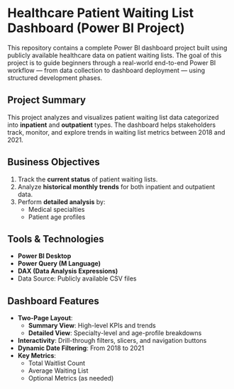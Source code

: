 # Healthcare Patient Waiting List Dashboard (Power BI Project)

This repository contains a complete Power BI dashboard project built using publicly available healthcare data on patient waiting lists. The goal of this project is to guide beginners through a real-world end-to-end Power BI workflow — from data collection to dashboard deployment — using structured development phases.

## Project Summary

This project analyzes and visualizes patient waiting list data categorized into **inpatient** and **outpatient** types. The dashboard helps stakeholders track, monitor, and explore trends in waiting list metrics between 2018 and 2021.

## Business Objectives

1. Track the **current status** of patient waiting lists.
2. Analyze **historical monthly trends** for both inpatient and outpatient data.
3. Perform **detailed analysis** by:
   - Medical specialties
   - Patient age profiles

## Tools & Technologies

- **Power BI Desktop**
- **Power Query (M Language)**
- **DAX (Data Analysis Expressions)**
- Data Source: Publicly available CSV files

## Dashboard Features

- **Two-Page Layout**:
  - **Summary View**: High-level KPIs and trends
  - **Detailed View**: Specialty-level and age-profile breakdowns
- **Interactivity**: Drill-through filters, slicers, and navigation buttons
- **Dynamic Date Filtering**: From 2018 to 2021
- **Key Metrics**:
  - Total Waitlist Count
  - Average Waiting List
  - Optional Metrics (as needed)
